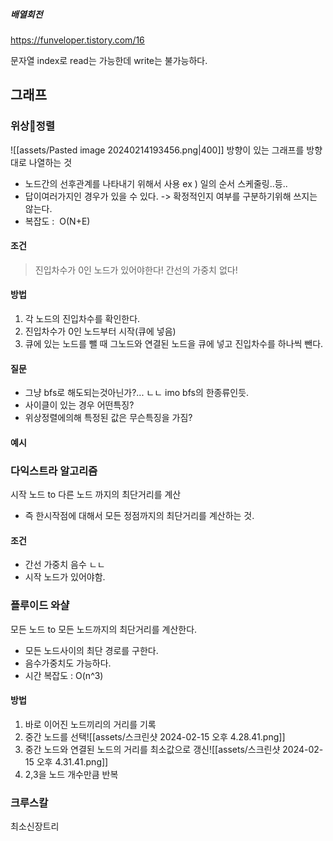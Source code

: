 ##### 배열회전
https://funveloper.tistory.com/16

문자열 index로 read는 가능한데 write는 불가능하다.
## 그래프
### 위상정렬
![[assets/Pasted image 20240214193456.png|400]]
방향이 있는 그래프를 방향대로 나열하는 것
- 노드간의 선후관계를 나타내기 위해서 사용
	  ex ) 일의 순서 스케줄링..등..	  
- 답이여러가지인 경우가 있을 수 있다. -> 확정적인지 여부를 구분하기위해 쓰지는 않는다.
- 복잡도 :  O(N+E)
#### 조건
> 진입차수가 0인 노드가 있어야한다!
> 간선의 가중치 없다!
#### 방법
1. 각 노드의 진입차수를 확인한다.
2. 진입차수가 0인 노드부터 시작(큐에 넣음)
3. 큐에 있는 노드를 뺄 때 그노드와 연결된 노드을 큐에 넣고 진입차수를 하나씩 뺀다. 

#### 질문
- 그냥 bfs로 해도되는것아닌가?... ㄴㄴ imo bfs의 한종류인듯.
- 사이클이 있는 경우 어떤특징?
- 위상정렬에의해 특정된 값은 무슨특징을 가짐?


#### 예시


### 다익스트라 알고리즘
시작 노드 to 다른 노드 까지의 최단거리를 계산
- 즉 한시작점에 대해서 모든 정점까지의 최단거리를 계산하는 것.
#### 조건 
- 간선 가중치 음수 ㄴㄴ
- 시작 노드가 있어야함.

### 플루이드 와샬
모든 노드 to 모든 노드까지의 최단거리를 계산한다.
- 모든 노드사이의 최단 경로를 구한다.
- 음수가중치도 가능하다.
- 시간 복잡도 : O(n^3)

#### 방법
1. 바로 이어진 노드끼리의 거리를 기록
2. 중간 노드를 선택![[assets/스크린샷 2024-02-15 오후 4.28.41.png]]
3. 중간 노드와 연결된 노드의 거리를 최소값으로 갱신![[assets/스크린샷 2024-02-15 오후 4.31.41.png]]
4. 2,3을 노드 개수만큼 반복


### 크루스칼 
최소신장트리